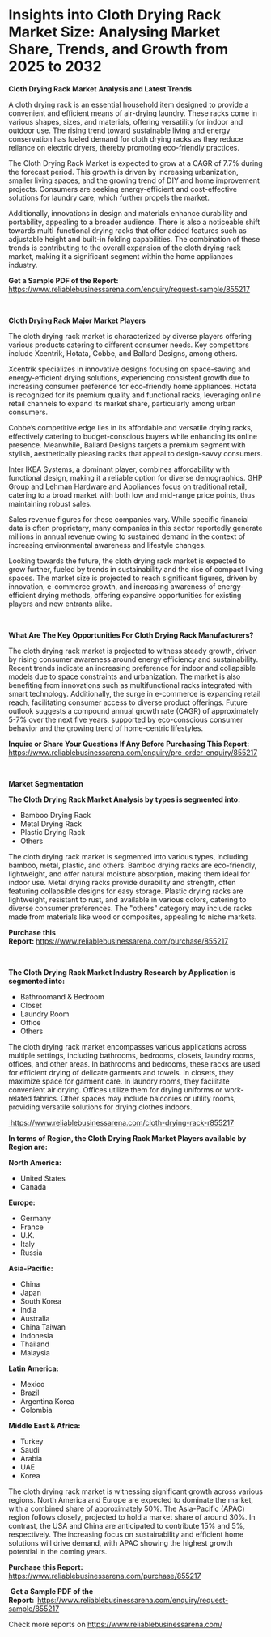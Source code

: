 <p><h1>Insights into Cloth Drying Rack Market Size: Analysing Market Share, Trends, and Growth from 2025 to 2032</h1></p><p><strong>Cloth Drying Rack Market Analysis and Latest Trends</strong></p>
<p><p>A cloth drying rack is an essential household item designed to provide a convenient and efficient means of air-drying laundry. These racks come in various shapes, sizes, and materials, offering versatility for indoor and outdoor use. The rising trend toward sustainable living and energy conservation has fueled demand for cloth drying racks as they reduce reliance on electric dryers, thereby promoting eco-friendly practices.</p><p>The Cloth Drying Rack Market is expected to grow at a CAGR of 7.7% during the forecast period. This growth is driven by increasing urbanization, smaller living spaces, and the growing trend of DIY and home improvement projects. Consumers are seeking energy-efficient and cost-effective solutions for laundry care, which further propels the market. </p><p>Additionally, innovations in design and materials enhance durability and portability, appealing to a broader audience. There is also a noticeable shift towards multi-functional drying racks that offer added features such as adjustable height and built-in folding capabilities. The combination of these trends is contributing to the overall expansion of the cloth drying rack market, making it a significant segment within the home appliances industry.</p></p>
<p><strong>Get a Sample PDF of the Report:&nbsp;</strong> <a href="https://www.reliablebusinessarena.com/enquiry/request-sample/855217?utm_campaign=1943&utm_medium=2&utm_source=Github&utm_content=ia&utm_term=08022025&utm_id=cloth-drying-rack">https://www.reliablebusinessarena.com/enquiry/request-sample/855217</a></p>
<p>&nbsp;</p>
<p><strong>Cloth Drying Rack Major Market Players</strong></p>
<p><p>The cloth drying rack market is characterized by diverse players offering various products catering to different consumer needs. Key competitors include Xcentrik, Hotata, Cobbe, and Ballard Designs, among others. </p><p>Xcentrik specializes in innovative designs focusing on space-saving and energy-efficient drying solutions, experiencing consistent growth due to increasing consumer preference for eco-friendly home appliances. Hotata is recognized for its premium quality and functional racks, leveraging online retail channels to expand its market share, particularly among urban consumers.</p><p>Cobbe’s competitive edge lies in its affordable and versatile drying racks, effectively catering to budget-conscious buyers while enhancing its online presence. Meanwhile, Ballard Designs targets a premium segment with stylish, aesthetically pleasing racks that appeal to design-savvy consumers.</p><p>Inter IKEA Systems, a dominant player, combines affordability with functional design, making it a reliable option for diverse demographics. GHP Group and Lehman Hardware and Appliances focus on traditional retail, catering to a broad market with both low and mid-range price points, thus maintaining robust sales.</p><p>Sales revenue figures for these companies vary. While specific financial data is often proprietary, many companies in this sector reportedly generate millions in annual revenue owing to sustained demand in the context of increasing environmental awareness and lifestyle changes.</p><p>Looking towards the future, the cloth drying rack market is expected to grow further, fueled by trends in sustainability and the rise of compact living spaces. The market size is projected to reach significant figures, driven by innovation, e-commerce growth, and increasing awareness of energy-efficient drying methods, offering expansive opportunities for existing players and new entrants alike.</p></p>
<p>&nbsp;</p>
<p><strong>What Are The Key Opportunities For Cloth Drying Rack Manufacturers?</strong></p>
<p><p>The cloth drying rack market is projected to witness steady growth, driven by rising consumer awareness around energy efficiency and sustainability. Recent trends indicate an increasing preference for indoor and collapsible models due to space constraints and urbanization. The market is also benefiting from innovations such as multifunctional racks integrated with smart technology. Additionally, the surge in e-commerce is expanding retail reach, facilitating consumer access to diverse product offerings. Future outlook suggests a compound annual growth rate (CAGR) of approximately 5-7% over the next five years, supported by eco-conscious consumer behavior and the growing trend of home-centric lifestyles.</p></p>
<p><strong>Inquire or Share Your Questions If Any Before Purchasing This Report:</strong> <a href="https://www.reliablebusinessarena.com/enquiry/pre-order-enquiry/855217?utm_campaign=1943&utm_medium=2&utm_source=Github&utm_content=ia&utm_term=08022025&utm_id=cloth-drying-rack">https://www.reliablebusinessarena.com/enquiry/pre-order-enquiry/855217</a></p>
<p>&nbsp;</p>
<p><strong>Market Segmentation</strong></p>
<p><strong>The Cloth Drying Rack Market Analysis by types is segmented into:</strong></p>
<p><ul><li>Bamboo Drying Rack</li><li>Metal Drying Rack</li><li>Plastic Drying Rack</li><li>Others</li></ul></p>
<p><p>The cloth drying rack market is segmented into various types, including bamboo, metal, plastic, and others. Bamboo drying racks are eco-friendly, lightweight, and offer natural moisture absorption, making them ideal for indoor use. Metal drying racks provide durability and strength, often featuring collapsible designs for easy storage. Plastic drying racks are lightweight, resistant to rust, and available in various colors, catering to diverse consumer preferences. The "others" category may include racks made from materials like wood or composites, appealing to niche markets.</p></p>
<p><strong>Purchase this Report:&nbsp;</strong><a href="https://www.reliablebusinessarena.com/purchase/855217?utm_campaign=1943&utm_medium=2&utm_source=Github&utm_content=ia&utm_term=08022025&utm_id=cloth-drying-rack">https://www.reliablebusinessarena.com/purchase/855217</a></p>
<p>&nbsp;</p>
<p><strong>The Cloth Drying Rack Market Industry Research by Application is segmented into:</strong></p>
<p><ul><li>Bathroomand & Bedroom</li><li>Closet</li><li>Laundry Room</li><li>Office</li><li>Others</li></ul></p>
<p><p>The cloth drying rack market encompasses various applications across multiple settings, including bathrooms, bedrooms, closets, laundry rooms, offices, and other areas. In bathrooms and bedrooms, these racks are used for efficient drying of delicate garments and towels. In closets, they maximize space for garment care. In laundry rooms, they facilitate convenient air drying. Offices utilize them for drying uniforms or work-related fabrics. Other spaces may include balconies or utility rooms, providing versatile solutions for drying clothes indoors.</p></p>
<p><a href="https://www.reliablebusinessarena.com/cloth-drying-rack-r855217?utm_campaign=1943&utm_medium=2&utm_source=Github&utm_content=ia&utm_term=08022025&utm_id=cloth-drying-rack">&nbsp;https://www.reliablebusinessarena.com/cloth-drying-rack-r855217</a></p>
<p><strong>In terms of Region, the Cloth Drying Rack Market Players available by Region are:</strong></p>
<p>
    <p> <strong> North America: </strong>
        <ul>
            <li>United States</li>
            <li>Canada</li>
        </ul>
        </p> 
    <p> <strong> Europe: </strong>
        <ul>
            <li>Germany</li>
            <li>France</li>
            <li>U.K.</li>
            <li>Italy</li>
            <li>Russia</li>
        </ul>
        </p> 
    <p> <strong> Asia-Pacific: </strong>
        <ul>
            <li>China</li>
            <li>Japan</li>
            <li>South Korea</li>
            <li>India</li>
            <li>Australia</li>
            <li>China Taiwan</li>
            <li>Indonesia</li>
            <li>Thailand</li>
            <li>Malaysia</li>
        </ul>
        </p> 
    <p> <strong> Latin America: </strong>
        <ul>
            <li>Mexico</li>
            <li>Brazil</li>
            <li>Argentina Korea</li>
            <li>Colombia</li>
        </ul>
        </p> 
    <p> <strong> Middle East & Africa: </strong>
        <ul>
            <li>Turkey</li>
            <li>Saudi</li>
            <li>Arabia</li>
            <li>UAE</li>
            <li>Korea</li>
        </ul>
    </p>
    </p>
<p><p>The cloth drying rack market is witnessing significant growth across various regions. North America and Europe are expected to dominate the market, with a combined share of approximately 50%. The Asia-Pacific (APAC) region follows closely, projected to hold a market share of around 30%. In contrast, the USA and China are anticipated to contribute 15% and 5%, respectively. The increasing focus on sustainability and efficient home solutions will drive demand, with APAC showing the highest growth potential in the coming years.</p></p>
<p><strong>Purchase this Report: </strong><a href="https://www.reliablebusinessarena.com/purchase/855217?utm_campaign=1943&utm_medium=2&utm_source=Github&utm_content=ia&utm_term=08022025&utm_id=cloth-drying-rack">https://www.reliablebusinessarena.com/purchase/855217</a></p>
<p>&nbsp;<strong>Get a Sample PDF of the Report:&nbsp;&nbsp;</strong><a href="https://www.reliablebusinessarena.com/enquiry/request-sample/855217?utm_campaign=1943&utm_medium=2&utm_source=Github&utm_content=ia&utm_term=08022025&utm_id=cloth-drying-rack">https://www.reliablebusinessarena.com/enquiry/request-sample/855217</a></p>
<p><strong></strong></p>
<p>Check more reports on <a href="https://www.reliablebusinessarena.com/?utm_campaign=1943&utm_medium=2&utm_source=Github&utm_content=ia&utm_term=08022025&utm_id=cloth-drying-rack">https://www.reliablebusinessarena.com/</a></p>